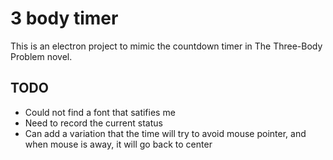 # 3 body timer

This is an electron project to mimic the countdown timer in The Three-Body Problem novel.

## TODO

* Could not find a font that satifies me
* Need to record the current status
* Can add a variation that the time will try to avoid mouse pointer, and when mouse is away, it will go back to center
